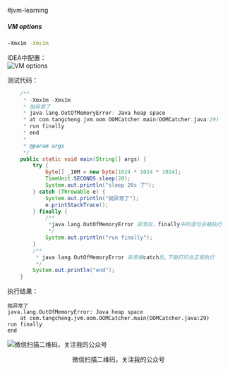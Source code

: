 #jvm-learning

##### VM options
```bash
-Xmx1m -Xms1m  
```
IDEA中配置：  
![VM options](https://user-images.githubusercontent.com/13701989/72151747-fccb5c00-33e3-11ea-8013-a3661c2681b4.png)

测试代码：
```java
    /**
     * -Xmx1m -Xms1m
     * 抛异常了
     * java.lang.OutOfMemoryError: Java heap space
     * at com.tangcheng.jvm.oom.OOMCatcher.main(OOMCatcher.java:29)
     * run finally
     * end
     *
     * @param args
     */
    public static void main(String[] args) {
        try {
            byte[] _10M = new byte[1024 * 1024 * 1024];
            TimeUnit.SECONDS.sleep(20);
            System.out.println("sleep 20s 了");
        } catch (Throwable e) {
            System.out.println("抛异常了");
            e.printStackTrace();
        } finally {
            /**
             *java.lang.OutOfMemoryError 异常后，finally中的语句会被执行
             */
            System.out.println("run finally");
        }
        /**
         * java.lang.OutOfMemoryError 异常被catch后,下面打印会正常执行
         */
        System.out.println("end");
    }

```

执行结果：
```text
抛异常了
java.lang.OutOfMemoryError: Java heap space
	at com.tangcheng.jvm.oom.OOMCatcher.main(OOMCatcher.java:29)
run finally
end
```


![微信扫描二维码，关注我的公众号](https://user-images.githubusercontent.com/13701989/50696841-8c288b80-107b-11e9-9fbf-2b9e20adc166.jpg)
 <center>微信扫描二维码，关注我的公众号</center>
